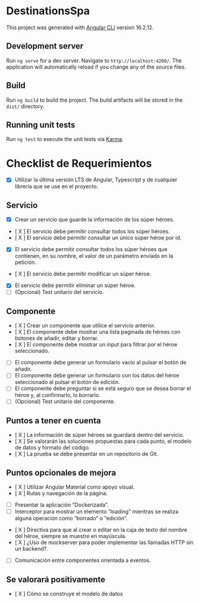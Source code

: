 # DestinationsSpa

This project was generated with [Angular CLI](https://github.com/angular/angular-cli) version 16.2.12.

## Development server

Run `ng serve` for a dev server. Navigate to `http://localhost:4200/`. The application will automatically reload if you change any of the source files.


## Build

Run `ng build` to build the project. The build artifacts will be stored in the `dist/` directory.

## Running unit tests

Run `ng test` to execute the unit tests via [Karma](https://karma-runner.github.io).


# Checklist de Requerimientos

- [x] Utilizar la última versión LTS de Angular, Typescript y de cualquier librería que se use en el proyecto.

## Servicio
- [X] Crear un servicio que guarde la información de los súper héroes.
- [ X ] El servicio debe permitir consultar todos los súper héroes.
- [ X ] El servicio debe permitir consultar un único súper héroe por id.
- [x] El servicio debe permitir consultar todos los súper héroes que contienen, en su nombre, el valor de un parámetro enviado en la petición.
- [ X ] El servicio debe permitir modificar un súper héroe.
- [x] El servicio debe permitir eliminar un súper héroe.
- [ ] (Opcional) Test unitario del servicio.

## Componente
- [ X ] Crear un componente que utilice el servicio anterior.
- [ X ] El componente debe mostrar una lista paginada de héroes con botones de añadir, editar y borrar.
- [ X ] El componente debe mostrar un input para filtrar por el héroe seleccionado.
- [ ] El componente debe generar un formulario vacío al pulsar el botón de añadir.
- [ ] El componente debe generar un formulario con los datos del héroe seleccionado al pulsar el botón de edición.
- [ ] El componente debe preguntar si se está seguro que se desea borrar el héroe y, al confirmarlo, lo borrarlo.
- [ ] (Opcional) Test unitario del componente.

## Puntos a tener en cuenta
- [ X ] La información de súper héroes se guardará dentro del servicio.
- [ X ] Se valorarán las soluciones propuestas para cada punto, el modelo de datos y formato del código.
- [ X ] La prueba se debe presentar en un repositorio de Git.

## Puntos opcionales de mejora
- [ X ] Utilizar Angular Material como apoyo visual.
- [ X ] Rutas y navegación de la página.
- [ ] Presentar la aplicación “Dockerizada”.
- [ ] Interceptor para mostrar un elemento “loading” mientras se realiza alguna operación como “borrado” o “edición”.
- [ X ] Directiva para que al crear o editar en la caja de texto del nombre del héroe, siempre se muestre en mayúscula.
- [ X ] ¿Uso de mockserver para poder implementar las llamadas HTTP sin un backend?.
- [ ] Comunicación entre componentes orientada a eventos.

## Se valorará positivamente
- [ X ] Cómo se construye el modelo de datos
